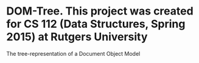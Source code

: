 # DOM-Tree. This project was created for CS 112 (Data Structures, Spring 2015) at Rutgers University
The tree-representation of a Document Object Model


